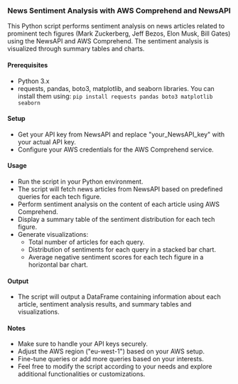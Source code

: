 ### News Sentiment Analysis with AWS Comprehend and NewsAPI
This Python script performs sentiment analysis on news articles related to prominent tech figures (Mark Zuckerberg, Jeff Bezos, Elon Musk, Bill Gates) using the NewsAPI and AWS Comprehend. The sentiment analysis is visualized through summary tables and charts.

#### Prerequisites
- Python 3.x
- requests, pandas, boto3, matplotlib, and seaborn libraries. You can install them using:
`pip install requests pandas boto3 matplotlib seaborn`

#### Setup
- Get your API key from NewsAPI and replace "your_NewsAPI_key" with your actual API key.
- Configure your AWS credentials for the AWS Comprehend service.

#### Usage
- Run the script in your Python environment.
- The script will fetch news articles from NewsAPI based on predefined queries for each tech figure.
- Perform sentiment analysis on the content of each article using AWS Comprehend.
- Display a summary table of the sentiment distribution for each tech figure.
- Generate visualizations:
  - Total number of articles for each query.
  - Distribution of sentiments for each query in a stacked bar chart.
  - Average negative sentiment scores for each tech figure in a horizontal bar chart.

#### Output
- The script will output a DataFrame containing information about each article, sentiment analysis results, and summary tables and visualizations.
#### Notes
- Make sure to handle your API keys securely.
- Adjust the AWS region ("eu-west-1") based on your AWS setup.
- Fine-tune queries or add more queries based on your interests.
- Feel free to modify the script according to your needs and explore additional functionalities or customizations.
